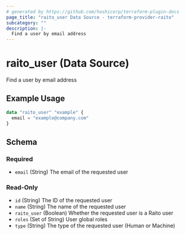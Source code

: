 ```yaml
---
# generated by https://github.com/hashicorp/terraform-plugin-docs
page_title: "raito_user Data Source - terraform-provider-raito"
subcategory: ""
description: |-
  Find a user by email address
---
```


# raito_user (Data Source)

Find a user by email address

## Example Usage

```terraform
data "raito_user" "example" {
  email = "example@company.com"
}
```

<!-- schema generated by tfplugindocs -->
## Schema

### Required

- `email` (String) The email of the requested user

### Read-Only

- `id` (String) The ID of the requested user
- `name` (String) The name of the requested user
- `raito_user` (Boolean) Whether the requested user is a Raito user
- `roles` (Set of String) User global roles
- `type` (String) The type of the requested user (Human or Machine)
